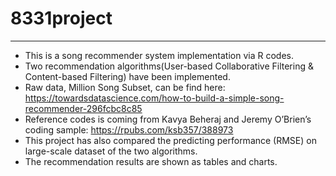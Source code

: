 # 8331project
**********************
* This is a song recommender system implementation via R codes.
* Two recommendation algorithms(User-based Collaborative Filtering & Content-based Filtering) have been implemented.
* Raw data, Million Song Subset, can be find here: https://towardsdatascience.com/how-to-build-a-simple-song-recommender-296fcbc8c85
* Reference codes is coming from Kavya Beheraj and Jeremy O’Brien’s coding sample: https://rpubs.com/ksb357/388973
* This project has also compared the predicting performance (RMSE) on large-scale dataset of the two algorithms.
* The recommendation results are shown as tables and charts.
